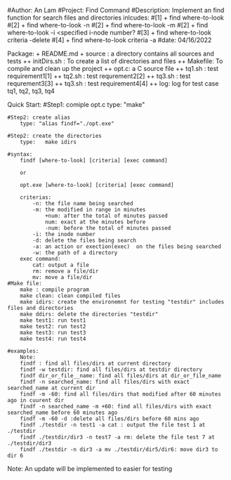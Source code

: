 #Author: An Lam
#Project: Find Command
#Description: Implement an find function for search files and directories inlcudes:
#[1]	+ find where-to-look
#[2]	+ find where-to-look -n <specific name>
#[2]	+ find where-to-look -m <specified number of minutes>
#[2]	+ find where-to-look -i <specified i-node number?
#[3]	+ find where-to-look criteria -delete
#[4]	+ find where-to-look criteria -a
#date: 04/16/2022

Package:
	+ README.md
	+ source  : a directory contains all sources and tests
	++ initDirs.sh : To create a list of directories and files 
	++ Makefile:	To compile and clean up the project
	++ opt.c:	a C source file
	++ tq1.sh : test requirement1[1]
	++ tq2.sh : test requrement2[2]
	++ tq3.sh : test requrement3[3]
	++ tq3.sh : test requirement4[4] 
	++ log: log for test case tq1, tq2, tq3, tq4

Quick Start:
	#Step1: comiple opt.c
		type:	"make"
	
	#Step2: create alias
		type: "alias findf="./opt.exe"

	#Step2: create the directories 
		type:	make idirs

	#syntax:
		findf [where-to-look] [criteria] [exec command]

		or

		opt.exe [where-to-look] [criteria] [exec command]

		criterias: 
			-n: the file name being searched
			-m: the modified in range in minutes
				+num: after the total of minutes passed
				num: exact at the minutes before
				-num: before the total of minutes passed
			-i: the inode number
			-d: delete the files being search
			-a: an action or exection(exec)  on the files being searched
			-w: the path of a directory 
		exec command:
			cat: output a file
			rm: remove a file/dir
			mv: move a file/dir
	#Make file:
		make : compile program
		make clean: clean compiled files
		make idirs: create the environemnt for testing "testdir" includes files and directories
		make ddirs: delete the directories "testdir"
		make test1: run test1
		make test2: run test2
		make test3: run test3
		make test4: run test4
			 
	#examples:
		Note: 
		findf : find all files/dirs at current directory
		findf -w testdir: find all files/dirs at testdir directory
		findf dir_or_file__name: find all files/dirs at dir_or_file_name
		findf -n searched_name: find all files/dirs with exact searched_name at current dir
		findf -m -60: find all files/dirs that modified after 60 minutes ago in cuurent dir
		findf -n searched_name -m +60: find all files/dirs with exact searched_name before 60 minutes ago
		findf -m -60 -d :delete all files/dirs before 60 mins ago
		findf ./testdir -n test1 -a cat : output the file test 1 at ./testdir
		findf ./testdir/dir3 -n test7 -a rm: delete the file test 7 at ./testdir/dir3 
		findf ./testdir -n dir3 -a mv ./testdir/dir5/dir6: move dir3 to dir 6
 
Note: An update will be implemented to easier for testing
